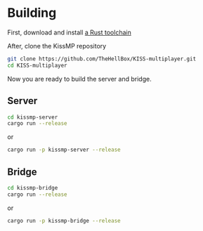 # Building
First, download and install [a Rust toolchain](https://rustup.rs/)

After, clone the KissMP repository
```sh
git clone https://github.com/TheHellBox/KISS-multiplayer.git
cd KISS-multiplayer
```
Now you are ready to build the server and bridge.
## Server
```sh
cd kissmp-server
cargo run --release
```
or
```sh
cargo run -p kissmp-server --release
```
## Bridge
```sh
cd kissmp-bridge
cargo run --release
```
or
```sh
cargo run -p kissmp-bridge --release
```
